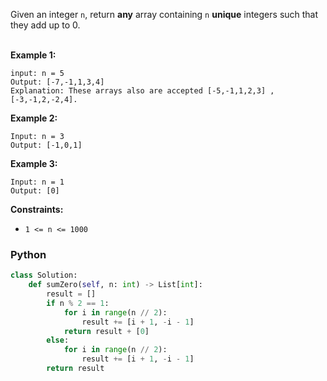 
Given an integer  `n`, return  **any**  array containing  `n`  **unique** integers such that they add up to 0.<br><br>

**Example 1:**
```
input: n = 5
Output: [-7,-1,1,3,4]
Explanation: These arrays also are accepted [-5,-1,1,2,3] , [-3,-1,2,-2,4].
```
**Example 2:**
```
Input: n = 3
Output: [-1,0,1]
```
**Example 3:**
```
Input: n = 1
Output: [0]
```
**Constraints:**

-   `1 <= n <= 1000`

### Python
```python
class Solution:
    def sumZero(self, n: int) -> List[int]:
        result = []
        if n % 2 == 1:
            for i in range(n // 2):
                result += [i + 1, -i - 1]
            return result + [0]
        else:
            for i in range(n // 2):
                result += [i + 1, -i - 1]
        return result
```